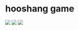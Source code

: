 # hooshang game
<img src="https://s8.uupload.ir/files/screenshot_(61)_t82u.png"/>
<img src="https://s8.uupload.ir/files/screenshot_(59)_rmvz.png"/>
<img src="https://s8.uupload.ir/files/screenshot_(68)_iq52.png"/>
